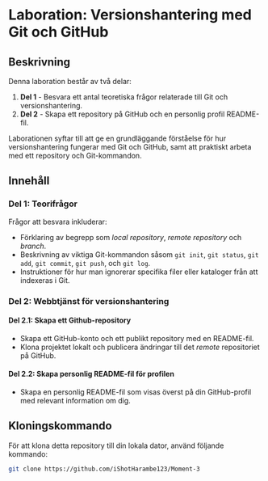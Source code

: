 # Laboration: Versionshantering med Git och GitHub

## Beskrivning

Denna laboration består av två delar:

1. **Del 1** - Besvara ett antal teoretiska frågor relaterade till Git och versionshantering.
2. **Del 2** - Skapa ett repository på GitHub och en personlig profil README-fil.

Laborationen syftar till att ge en grundläggande förståelse för hur versionshantering fungerar med Git och GitHub, samt att praktiskt arbeta med ett repository och Git-kommandon.

## Innehåll

### Del 1: Teorifrågor

Frågor att besvara inkluderar:

- Förklaring av begrepp som _local repository_, _remote repository_ och _branch_.
- Beskrivning av viktiga Git-kommandon såsom `git init`, `git status`, `git add`, `git commit`, `git push`, och `git log`.
- Instruktioner för hur man ignorerar specifika filer eller kataloger från att indexeras i Git.

### Del 2: Webbtjänst för versionshantering

#### Del 2.1: Skapa ett Github-repository

- Skapa ett GitHub-konto och ett publikt repository med en README-fil.
- Klona projektet lokalt och publicera ändringar till det _remote_ repositoriet på GitHub.

#### Del 2.2: Skapa personlig README-fil för profilen

- Skapa en personlig README-fil som visas överst på din GitHub-profil med relevant information om dig.

## Kloningskommando

För att klona detta repository till din lokala dator, använd följande kommando:

```bash
git clone https://github.com/iShotHarambe123/Moment-3
```
